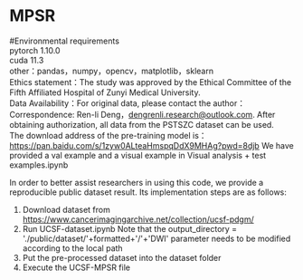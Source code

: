 # MPSR 
#Environmental requirements  
pytorch 1.10.0  
cuda 11.3  
other：pandas，numpy，opencv，matplotlib，sklearn  
Ethics statement：The study was approved by the Ethical Committee of the Fifth Affiliated Hospital of Zunyi Medical University.  
Data Availability：For original data, please contact the author：Correspondence: Ren-li Deng，dengrenli.research@outlook.com. After obtaining authorization, all data from the PSTSZC dataset can be used.  
The download address of the pre-training model is：https://pan.baidu.com/s/1zyw0ALteaHmspqDdX9MHAg?pwd=8djb 
We have provided a val example and a visual example in Visual analysis + test examples.ipynb

In order to better assist researchers in using this code, we provide a reproducible public dataset result. Its implementation steps are as follows:
1. Download dataset from https://www.cancerimagingarchive.net/collection/ucsf-pdgm/
2. Run UCSF-dataset.ipynb Note that the output_directory = './public/dataset/'+formatted+'/'+'DWI' parameter needs to be modified according to the local path
3. Put the pre-processed dataset into the dataset folder
4. Execute the UCSF-MPSR file
